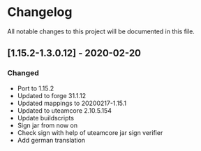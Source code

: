 # Changelog
All notable changes to this project will be documented in this file.

## [1.15.2-1.3.0.12] - 2020-02-20
### Changed
 - Port to 1.15.2
 - Updated to forge 31.1.12
 - Updated mappings to 20200217-1.15.1
 - Updated to uteamcore 2.10.5.154
 - Update buildscripts
 - Sign jar from now on
 - Check sign with help of uteamcore jar sign verifier
 - Add german translation